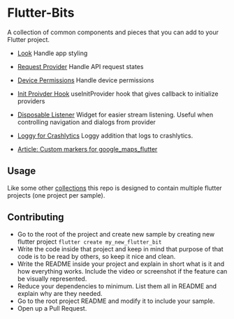 # Flutter-Bits

A collection of common components and pieces that you can add to your Flutter project.

- [Look](https://github.com/infinum/Flutter-Bits/blob/master/look)
Handle app styling

- [Request Provider](https://github.com/infinum/flutter-bits/tree/master/request_provider)
Handle API request states

- [Device Permissions](https://github.com/infinum/flutter-bits/tree/master/device_permissions)
Handle device permissions

- [Init Proivder Hook](https://github.com/infinum/flutter-bits/tree/master/init_provider_hook)
useInitProvider hook that gives callback to initialize providers

- [Disposable Listener](https://github.com/infinum/flutter-bits/tree/master/disposable_listener)
Widget for easier stream listening. Useful when controlling navigation and dialogs from provider

- [Loggy for Crashlytics](https://github.com/infinum/flutter-bits/tree/master/loggy_crashlytics)
Loggy addition that logs to crashlytics.

- [Article: Custom markers for google_maps_flutter](https://infinum.com/the-capsized-eight/creating-custom-markers-on-google-maps-in-flutter-apps)

## Usage

Like some other [collections](https://github.com/gskinnerTeam/flutter_vignettes) this repo is designed to contain multiple flutter projects (one project per sample).

## Contributing

- Go to the root of the project and create new sample by creating new flutter project `flutter create my_new_flutter_bit`
- Write the code inside that project and keep in mind that purpose of that code is to be read by others, so keep it nice and clean.
- Write the README inside your project and explain in short what is it and how everything works. Include the video or screenshot if the feature can be visually represented.
- Reduce your dependencies to minimum. List them all in README and explain why are they needed.
- Go to the root project README and modify it to include your sample.
- Open up a Pull Request.
